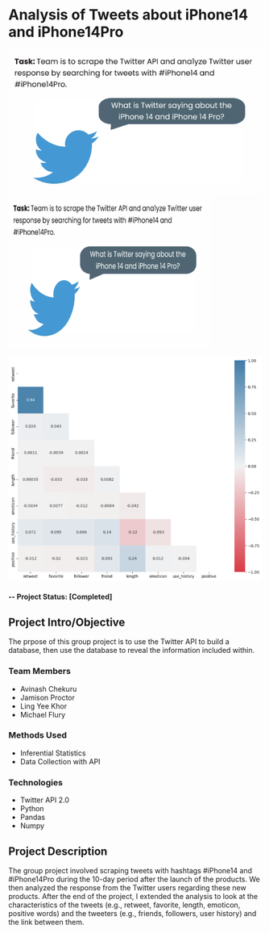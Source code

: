 # Analysis of Tweets about iPhone14 and iPhone14Pro

![Presentation slide](reports/img/presentpic.png)
<img src="reports/img/presentpic.png" width="400" height="300">

![Correlation heatmap of tweets and tweeters](reports/img/heatmap.png)

#### -- Project Status: [Completed]

## Project Intro/Objective
The prpose of this group project is to use the Twitter API to build a database, then use the database to reveal the information included within. 

### Team Members
* Avinash Chekuru
* Jamison Proctor
* Ling Yee Khor
* Michael Flury

### Methods Used
* Inferential Statistics
* Data Collection with API

### Technologies
* Twitter API 2.0
* Python
* Pandas
* Numpy

## Project Description
The group project involved scraping tweets with hashtags #iPhone14 and #iPhone14Pro during the 10-day period after the launch of the products. We then analyzed the response from the Twitter users regarding these new products. After the end of the project, I extended the analysis to look at the characteristics of the tweets (e.g., retweet, favorite, length, emoticon, positive words) and the tweeters (e.g., friends, followers, user history) and the link between them.
